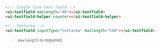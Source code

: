 ```html
<!-- Single line text field -->
<ui-textfield maxlength="40"></ui-textfield>
<ui-textfield-helper counter></ui-textfield-helper>

<!-- Textarea -->
<ui-textfield inputType="textarea" maxlength="140"></ui-textfield>
```

> `maxlength` is required.

